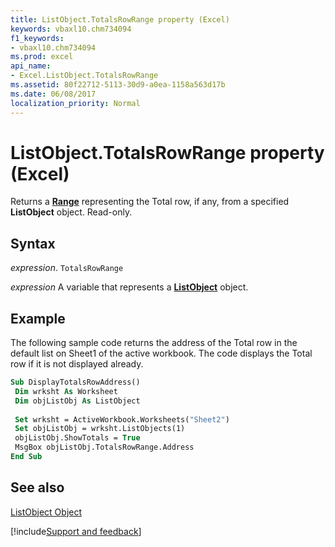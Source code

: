 ```yaml
---
title: ListObject.TotalsRowRange property (Excel)
keywords: vbaxl10.chm734094
f1_keywords:
- vbaxl10.chm734094
ms.prod: excel
api_name:
- Excel.ListObject.TotalsRowRange
ms.assetid: 80f22712-5113-30d9-a0ea-1158a563d17b
ms.date: 06/08/2017
localization_priority: Normal
---
```



# ListObject.TotalsRowRange property (Excel)

 Returns a **[Range](Excel.Range(object).md)** representing the Total row, if any, from a specified **ListObject** object. Read-only.


## Syntax

_expression_. `TotalsRowRange`

_expression_ A variable that represents a **[ListObject](Excel.ListObject.md)** object.


## Example

The following sample code returns the address of the Total row in the default list on Sheet1 of the active workbook. The code displays the Total row if it is not displayed already.


```vb
Sub DisplayTotalsRowAddress() 
 Dim wrksht As Worksheet 
 Dim objListObj As ListObject 
 
 Set wrksht = ActiveWorkbook.Worksheets("Sheet2") 
 Set objListObj = wrksht.ListObjects(1) 
 objListObj.ShowTotals = True 
 MsgBox objListObj.TotalsRowRange.Address 
End Sub
```


## See also


[ListObject Object](Excel.ListObject.md)

[!include[Support and feedback](~/includes/feedback-boilerplate.md)]
